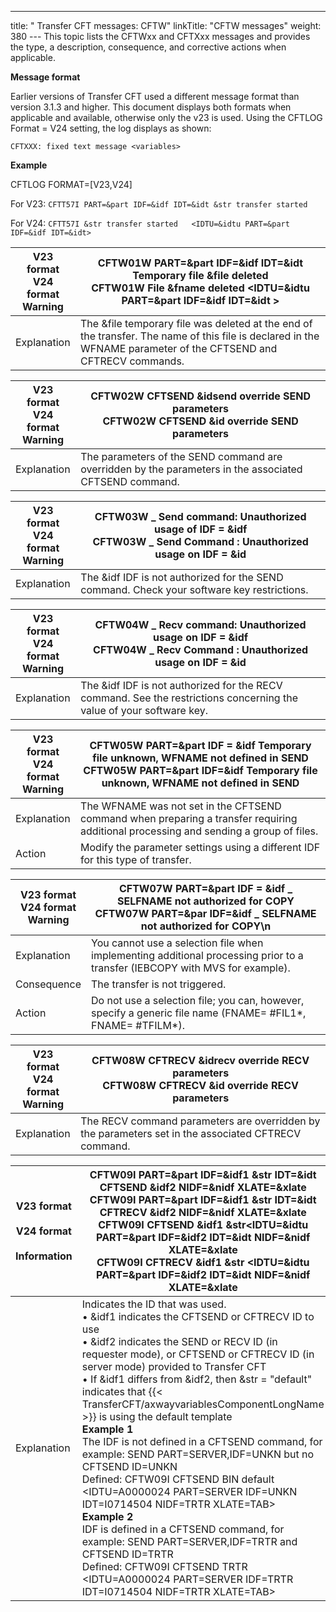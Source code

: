 ---
title: " Transfer CFT messages: CFTW"
linkTitle: "CFTW messages"
weight: 380
--- This topic lists the CFTWxx and CFTXxx messages and provides the type, a description, consequence, and corrective actions when applicable.

**Message format**

Earlier versions of Transfer CFT used a different message format than version 3.1.3 and higher. This document displays both formats when applicable and available, otherwise only the v23 is used. Using the CFTLOG Format = V24 setting, the log displays as shown:

`CFTXXX: fixed text message <variables>`

**Example**

CFTLOG FORMAT=[V23,V24]

For V23: `CFTT57I PART=&part IDF=&idf IDT=&idt &str transfer started`

For V24: `CFTT57I &str transfer started   <IDTU=&idtu PART=&part IDF=&idf IDT=&idt>`

| V23 format<br/> V24 format<br/> Warning | <span id="CFTW01W"></span>CFTW01W PART=&amp;part IDF=&amp;idf IDT=&amp;idt Temporary file &amp;file deleted<br/> CFTW01W File &amp;fname deleted &lt;IDTU=&amp;idtu PART=&amp;part IDF=&amp;idf IDT=&amp;idt &gt; |
| --- | --- |
| Explanation | The &amp;file temporary file was deleted at the end of the transfer. The name of this file is declared in the WFNAME parameter of the CFTSEND and CFTRECV commands. |

| V23 format<br/> V24 format<br/> Warning | <span id="CFTW02W"></span>CFTW02W CFTSEND &amp;idsend override SEND parameters<br/> CFTW02W CFTSEND &amp;id override SEND parameters |
| --- | --- |
| Explanation | The parameters of the SEND command are overridden by the parameters in the associated CFTSEND command. |

| V23 format<br/> V24 format<br/> Warning | <span id="CFTW03W"></span>CFTW03W _ Send command: Unauthorized usage of IDF = &amp;idf<br/> CFTW03W _ Send Command : Unauthorized usage on IDF = &amp;id |
| --- | --- |
| Explanation | The &amp;idf IDF is not authorized for the SEND command. Check your software key restrictions. |

| V23 format<br/> V24 format<br/> Warning | <span id="CFTW04W"></span>CFTW04W _ Recv command: Unauthorized usage on IDF = &amp;idf<br/> CFTW04W _ Recv Command : Unauthorized usage on IDF = &amp;id |
| --- | --- |
| Explanation | The &amp;idf IDF is not authorized for the RECV command. See the restrictions concerning the value of your software key. |

| V23 format<br/> V24 format<br/> Warning | <span id="CFTW05W"></span>CFTW05W PART=&amp;part IDF = &amp;idf Temporary file unknown, WFNAME not defined in SEND<br/> CFTW05W PART=&amp;part IDF=&amp;idf Temporary file unknown, WFNAME not defined in SEND |
| --- | --- |
| Explanation | The WFNAME was not set in the CFTSEND command when preparing a transfer requiring additional processing and sending a group of files. |
| Action | Modify the parameter settings using a different IDF for this type of transfer. |

| V23 format<br/> V24 format<br/> Warning | <span id="CFTW07W"></span>CFTW07W PART=&amp;part IDF = &amp;idf _ SELFNAME not authorized for COPY<br/> CFTW07W PART=&amp;par IDF=&amp;idf _ SELFNAME not authorized for COPY\n |
| --- | --- |
| Explanation | You cannot use a selection file when implementing additional processing prior to a transfer (IEBCOPY with MVS for example). |
| Consequence | The transfer is not triggered. |
| Action | Do not use a selection file; you can, however, specify a generic file name (FNAME= #FIL1*, FNAME= #TFILM*). |

| V23 format<br/> V24 format<br/> Warning | <span id="CFTW08W"></span>CFTW08W CFTRECV &amp;idrecv override RECV parameters<br/> CFTW08W CFTRECV &amp;id override RECV parameters |
| --- | --- |
| Explanation | The RECV command parameters are overridden by the parameters set in the associated CFTRECV command. |

| V23 format<br/> <br/> V24 format<br/> <br/> Information | <span id="CFTW09I"></span>CFTW09I PART=&amp;part IDF=&amp;idf1 &amp;str IDT=&amp;idt CFTSEND &amp;idf2 NIDF=&amp;nidf XLATE=&amp;xlate<br/> CFTW09I PART=&amp;part IDF=&amp;idf1 &amp;str IDT=&amp;idt CFTRECV &amp;idf2 NIDF=&amp;nidf XLATE=&amp;xlate<br/> CFTW09I CFTSEND &amp;idf1 &amp;str&lt;IDTU=&amp;idtu PART=&amp;part IDF=&amp;idf2 IDT=&amp;idt NIDF=&amp;nidf XLATE=&amp;xlate<br/> CFTW09I CFTRECV &amp;idf1 &amp;str &lt;IDTU=&amp;idtu PART=&amp;part IDF=&amp;idf2 IDT=&amp;idt NIDF=&amp;nidf XLATE=&amp;xlate |
| --- | --- |
| Explanation | Indicates the ID that was used.<br/> • &amp;idf1 indicates the CFTSEND or CFTRECV ID to use<br/> • &amp;idf2 indicates the SEND or RECV ID (in requester mode), or CFTSEND or CFTRECV ID (in server mode) provided to Transfer CFT<br/> • If &amp;idf1 differs from &amp;idf2, then &amp;str = "default" indicates that {{< TransferCFT/axwayvariablesComponentLongName  >}} is using the default template<br/> ****Example 1****<br/> The IDF is not defined in a CFTSEND command, for example: SEND PART=SERVER,IDF=UNKN but no CFTSEND ID=UNKN<br/> Defined: CFTW09I CFTSEND BIN default &lt;IDTU=A0000024 PART=SERVER IDF=UNKN IDT=I0714504 NIDF=TRTR XLATE=TAB&gt;<br/> **Example 2**<br/> IDF is defined in a CFTSEND command, for example: SEND PART=SERVER,IDF=TRTR and CFTSEND ID=TRTR<br/> Defined: CFTW09I CFTSEND TRTR &lt;IDTU=A0000024 PART=SERVER IDF=TRTR IDT=I0714504 NIDF=TRTR XLATE=TAB&gt; |

